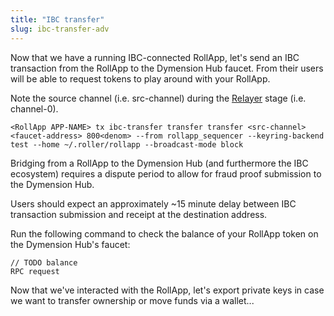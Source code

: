 ```yaml
---
title: "IBC transfer"
slug: ibc-transfer-adv
---
```


Now that we have a running IBC-connected RollApp, let's send an IBC transaction from the RollApp to the Dymension Hub faucet. From their users will be able to request tokens to play around with your RollApp.

Note the source channel (i.e. src-channel) during the [Relayer](relayer.md) stage (i.e. channel-0).

```
<RollApp APP-NAME> tx ibc-transfer transfer transfer <src-channel> <faucet-address> 800<denom> --from rollapp_sequencer --keyring-backend test --home ~/.roller/rollapp --broadcast-mode block
```

Bridging from a RollApp to the Dymension Hub (and furthermore the IBC ecosystem) requires a dispute period to allow for fraud proof submission to the Dymension Hub.

Users should expect an approximately ~15 minute delay between IBC transaction submission and receipt at the destination address.

Run the following command to check the balance of your RollApp token on the Dymension Hub's faucet:

```
// TODO balance
RPC request
```

Now that we've interacted with the RollApp, let's export private keys in case we want to transfer ownership or move funds via a wallet...

